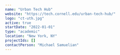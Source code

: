 ```yaml
---
name: "Urban Tech Hub"
website: "https://tech.cornell.edu/urban-tech-hub/"
logo: "ct-uth.jpg"
active: true
startDate: "2022-01-01"
type: "academic"
location: "New York, NY"
projectIds: []
contactPerson: "Michael Samuelian"
---
```

